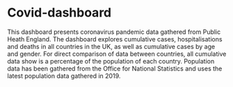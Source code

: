 # Covid-dashboard

This dashboard presents coronavirus pandemic data gathered from Public Heath England. The dashboard explores cumulative cases, hospitalisations and deaths in all countries in the UK, as well as cumulative cases by age and gender. For direct comparison of data between countries, all cumulative data show is a percentage of the population of each country. Population data has been gathered from the Office for National Statistics and uses the latest population data gathered in 2019.
